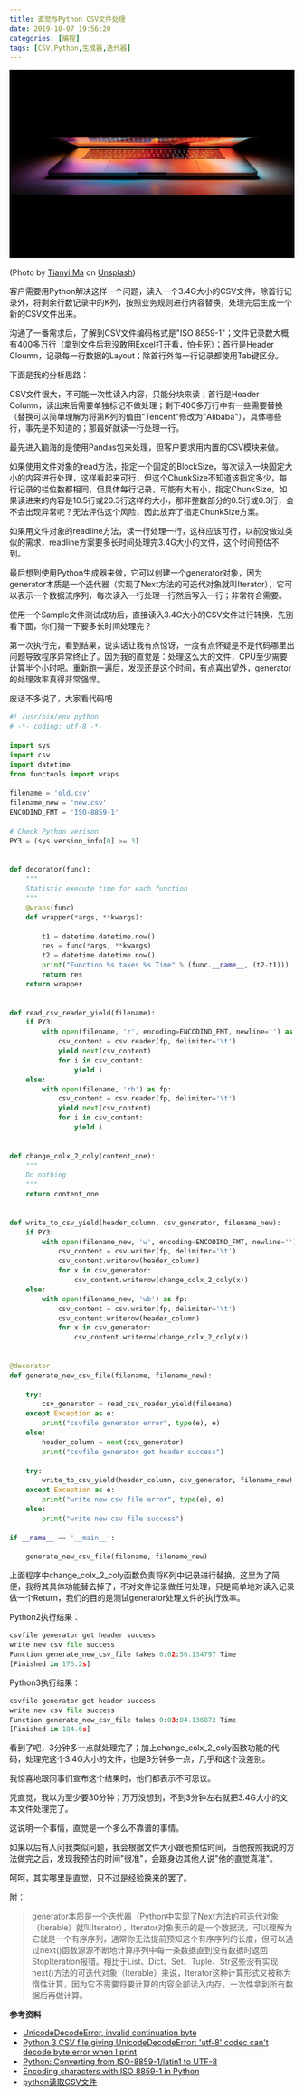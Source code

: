 ```yaml
---
title: 直觉与Python CSV文件处理
date: 2019-10-07 19:56:20
categories: [编程]
tags: [CSV,Python,生成器,迭代器]
---
```


![](intuition-on-python-file-processing/tianyi-ma-WiONHd_zYI4-unsplash.jpg)

(Photo by [Tianyi Ma](https://unsplash.com/@tma?utm_source=unsplash&utm_medium=referral&utm_content=creditCopyText) on [Unsplash](https://unsplash.com/s/photos/computer?utm_source=unsplash&utm_medium=referral&utm_content=creditCopyText))

客户需要用Python解决这样一个问题，读入一个3.4G大小的CSV文件，除首行记录外，将剩余行数记录中的K列，按照业务规则进行内容替换，处理完后生成一个新的CSV文件出来。

沟通了一番需求后，了解到CSV文件编码格式是"ISO 8859-1"；文件记录数大概有400多万行（拿到文件后我没敢用Excel打开看，怕卡死）；首行是Header Cloumn，记录每一行数据的Layout；除首行外每一行记录都使用Tab键区分。

下面是我的分析思路：

CSV文件很大，不可能一次性读入内容，只能分块来读；首行是Header Column，读出来后需要单独标记不做处理；剩下400多万行中有一些需要替换（替换可以简单理解为将第K列的值由"Tencent"修改为"Alibaba"），具体哪些行，事先是不知道的；那最好就读一行处理一行。

<!--more-->

最先进入脑海的是使用Pandas包来处理，但客户要求用内置的CSV模块来做。

如果使用文件对象的read方法，指定一个固定的BlockSize，每次读入一块固定大小的内容进行处理，这样看起来可行，但这个ChunkSize不知道该指定多少，每行记录的栏位数都相同，但具体每行记录，可能有大有小，指定ChunkSize，如果读进来的内容是10.5行或20.3行这样的大小，那非整数部分的0.5行或0.3行，会不会出现异常呢？无法评估这个风险，因此放弃了指定ChunkSize方案。

如果用文件对象的readline方法，读一行处理一行，这样应该可行，以前没做过类似的需求，readline方案要多长时间处理完3.4G大小的文件，这个时间预估不到。

最后想到使用Python生成器来做，它可以创建一个generator对象，因为generator本质是一个迭代器（实现了Next方法的可迭代对象就叫Iterator），它可以表示一个数据流序列，每次读入一行处理一行然后写入一行；非常符合需要。

使用一个Sample文件测试成功后，直接读入3.4G大小的CSV文件进行转换，先别看下面，你们猜一下要多长时间处理完？

第一次执行完，看到结果，说实话让我有点惊讶，一度有点怀疑是不是代码哪里出问题导致程序异常终止了。因为我的直觉是：处理这么大的文件，CPU至少需要计算半个小时吧。重新跑一遍后，发现还是这个时间，有点喜出望外，generator的处理效率真得非常强悍。



废话不多说了，大家看代码吧

```python
#! /usr/bin/env python
# -*- coding: utf-8 -*-

import sys
import csv
import datetime
from functools import wraps

filename = 'old.csv'
filename_new = 'new.csv'
ENCODIND_FMT = 'ISO-8859-1'

# Check Python verison
PY3 = (sys.version_info[0] >= 3)


def decorator(func):
    """
    Statistic execute time for each function
    """
    @wraps(func)
    def wrapper(*args, **kwargs):

        t1 = datetime.datetime.now()
        res = func(*args, **kwargs)
        t2 = datetime.datetime.now()
        print("Function %s takes %s Time" % (func.__name__, (t2-t1)))
        return res
    return wrapper


def read_csv_reader_yield(filename):
    if PY3:
        with open(filename, 'r', encoding=ENCODIND_FMT, newline='') as fp:
            csv_content = csv.reader(fp, delimiter='\t')
            yield next(csv_content)
            for i in csv_content:
                yield i
    else:
        with open(filename, 'rb') as fp:
            csv_content = csv.reader(fp, delimiter='\t')
            yield next(csv_content)
            for i in csv_content:
                yield i


def change_colx_2_coly(content_one):
    """
    Do nothing
    """
    return content_one


def write_to_csv_yield(header_column, csv_generator, filename_new):
    if PY3:
        with open(filename_new, 'w', encoding=ENCODIND_FMT, newline='') as fp:
            csv_content = csv.writer(fp, delimiter='\t')
            csv_content.writerow(header_column)
            for x in csv_generator:
                csv_content.writerow(change_colx_2_coly(x))
    else:
        with open(filename_new, 'wb') as fp:
            csv_content = csv.writer(fp, delimiter='\t')
            csv_content.writerow(header_column)
            for x in csv_generator:
                csv_content.writerow(change_colx_2_coly(x))


@decorator
def generate_new_csv_file(filename, filename_new):

    try:
        csv_generator = read_csv_reader_yield(filename)
    except Exception as e:
        print("csvfile generator error", type(e), e)
    else:
        header_column = next(csv_generator)
        print("csvfile generator get header success")

    try:
        write_to_csv_yield(header_column, csv_generator, filename_new)
    except Exception as e:
        print("write new csv file error", type(e), e)
    else:
        print("write new csv file success")

if __name__ == '__main__':
  
    generate_new_csv_file(filename, filename_new)
```



上面程序中change_colx_2_coly函数负责将K列中记录进行替换，这里为了简便，我将其具体功能替去掉了，不对文件记录做任何处理，只是简单地对读入记录做一个Return，我们的目的是测试generator处理文件的执行效率。

Python2执行结果：

```Python
csvfile generator get header success
write new csv file success
Function generate_new_csv_file takes 0:02:56.134797 Time
[Finished in 176.2s]
```

Python3执行结果：

```python
csvfile generator get header success
write new csv file success
Function generate_new_csv_file takes 0:03:04.136872 Time
[Finished in 184.6s]
```



看到了吧，3分钟多一点就处理完了；加上change_colx_2_coly函数功能的代码，处理完这个3.4G大小的文件，也是3分钟多一点，几乎和这个没差别。

我惊喜地跟同事们宣布这个结果时，他们都表示不可思议。

凭直觉，我以为至少要30分钟；万万没想到，不到3分钟左右就把3.4G大小的文本文件处理完了。

这说明一个事情，直觉是一个多么不靠谱的事情。

如果以后有人问我类似问题，我会根据文件大小跟他预估时间，当他按照我说的方法做完之后，发现我预估的时间"很准"，会跟身边其他人说"他的直觉真准"。

呵呵，其实哪里是直觉，只不过是经验换来的罢了。



附：

> generator本质是一个迭代器（Python中实现了Next方法的可迭代对象（Iterable）就叫Iterator），Iterator对象表示的是一个数据流，可以理解为它就是一个有序序列，通常你无法提前预知这个有序序列的长度，但可以通过next()函数源源不断地计算序列中每一条数据直到没有数据时返回StopIteration报错。相比于List、Dict、Set、Tuple、Str这些没有实现next()方法的可迭代对象（Iterable）来说，Iterator这种计算形式又被称为惰性计算，因为它不需要将要计算的内容全部读入内存，一次性拿到所有数据后再做计算。



**参考资料**

- [UnicodeDecodeError, invalid continuation byte](https://stackoverflow.com/questions/5552555/unicodedecodeerror-invalid-continuation-byte)
- [Python 3 CSV file giving UnicodeDecodeError: 'utf-8' codec can't decode byte error when I print](https://stackoverflow.com/questions/21504319/python-3-csv-file-giving-unicodedecodeerror-utf-8-codec-cant-decode-byte-err)
- [Python: Converting from ISO-8859-1/latin1 to UTF-8](https://stackoverflow.com/questions/6539881/python-converting-from-iso-8859-1-latin1-to-utf-8)
-  [Encoding characters with ISO 8859-1 in Python](https://stackoverflow.com/questions/32123872/encoding-characters-with-iso-8859-1-in-python)
-  [python读取CSV文件](https://www.cnblogs.com/liujinhong/p/5937527.html)